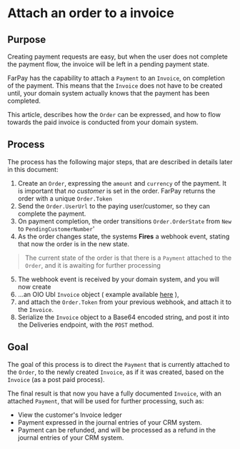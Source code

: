 # Attach an order to a invoice

## Purpose

Creating payment requests are easy, but when the user does not complete the payment flow,
the invoice will be left in a pending payment state.

FarPay has the capability to attach a `Payment` to an `Invoice`, on completion of the payment.
This means that the `Invoice` does not have to be created until, your domain system actually knows
that the payment has been completed.

This article, describes how the `Order` can be expressed, and how to flow towards the paid invoice
is conducted from your domain system.

## Process

The process has the following major steps, that are described in details later in this document:

1. Create an `Order`, expressing the `amount` and `currency` of the payment. It is important that *no customer* is set in the order. FarPay returns the order with a unique
   `Order.Token`
2. Send the `Order.UserUrl` to the paying user/customer, so they can complete the payment.
3. On payment completion, the order transitions `Order.OrderState` from `New` to `PendingCustomerNumber`'
4. As the order changes state, the systems **Fires** a webhook event, stating that now the order is in the new state.

> The current state of the order is that there is a `Payment` attached to the `Order`, and it is awaiting for further
> processing

5. The webhook event is received by your domain system, and you will now create
6. ...an OIO Ubl `Invoice` object ( example available [here](InvoiceExample.md) ),
7. and attach the `Order.Token` from your previous webhook, and attach it to the `Invoice`.
8. Serialize the `Invoice` object to a Base64 encoded string, and post it into the Deliveries endpoint, with the `POST`
   method.

## Goal

The goal of this process is to direct the `Payment` that is currently attached to the `Order`, to the newly created
`Invoice`, as if
it was created, based on the `Invoice` (as a post paid process).

The final result is that now you have a fully documented `Invoice`, with an attached `Payment`, that will be used for
further processing, such as:

* View the customer's Invoice ledger
* Payment expressed in the journal entries of your CRM system.
* Payment can be refunded, and will be processed as a refund in the journal entries of your CRM system.

